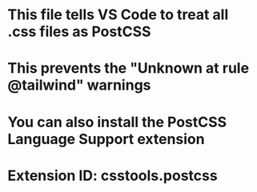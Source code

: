 # This file tells VS Code to treat all .css files as PostCSS
# This prevents the "Unknown at rule @tailwind" warnings

# You can also install the PostCSS Language Support extension
# Extension ID: csstools.postcss
